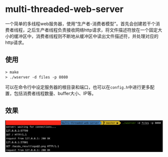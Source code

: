 # multi-threaded-web-server
一个简单的多线程web服务器，使用“生产者-消费者模型”。首先会创建若干个消费者线程，之后生产者线程负责接收网络http请求，将文件描述符放在一个固定大小的缓冲区中，消费者线程则不断地从缓冲区中读出文件描述符，并处理对应的http请求。

## 使用

```shell
> make
> ./wserver -d files -p 8080
```

可以在命令行中设定服务器的根目录和端口，也可以在`config.h`中进行更多配置，包括消费者线程数量、buffer大小、IP等。

## 效果

![pic](files/pic.png)

